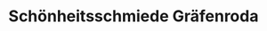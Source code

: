 ---
title: "Schönheitsschmiede Gräfenroda"
url: /geratal/schoenheitsschmiede-graefenroda/
shop: Kosmetik
---